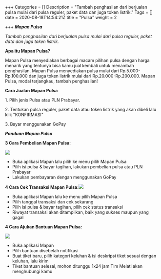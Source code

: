 +++
Categories = []
Description = "Tambah penghasilan dari berjualan pulsa mulai dari pulsa reguler, paket data dan juga token listrik."
Tags = []
date = 2020-08-18T14:54:21Z
title = "Pulsa"
weight = 2

+++
**_Mapan Pulsa_**

_Tambah penghasilan dari berjualan pulsa mulai dari pulsa reguler, paket data dan juga token listrik._

**Apa itu Mapan Pulsa?**

Mapan Pulsa menyediakan berbagai macam pilihan pulsa dengan harga menarik yang tentunya bisa kamu jual kembali untuk menambah penghasilan. Mapan Pulsa menyediakan pulsa mulai dari Rp.5.000-Rp.100.000 dan juga token listrik mulai dari Rp.20.000-Rp.200.000. Mapan Pulsa, modal terjangkau, tambah penghasilan!

**Cara Jualan Mapan Pulsa**

1\. Pilih jenis Pulsa atau PLN Prabayar.

2\. Tentukan pulsa reguler, paket data atau token listrik yang akan dibeli lalu klik "KONFIRMASI"

3\. Bayar menggunakan GoPay

**_Panduan Mapan Pulsa_**

**3 Cara Pembelian Mapan Pulsa:**

**_![](/images/screen-shot-2020-10-26-at-15-34-50.png)_**

* Buka aplikasi Mapan lalu pilih ke menu pilih Mapan Pulsa
* Pilih isi pulsa & bayar tagihan, lakukan pembelian pulsa atau PLN Prabayar
* Lakukan pembayaran dengan menggunakan GoPay

**4 Cara Cek Transaksi Mapan Pulsa:![](/images/screen-shot-2020-10-26-at-15-36-13.png)**

* Buka aplikasi Mapan lalu ke menu pilih Mapan Pulsa
* Pilih tanggal transaksi dan cek sekarang
* Pilih isi pulsa & bayar tagihan, pilih cek status transaksi
* Riwayat transaksi akan ditampilkan, baik yang sukses maupun yang gagal

**4 Cara Ajukan Bantuan Mapan Pulsa:**

![](/images/screen-shot-2020-10-26-at-15-36-44.png)

* Buka aplikasi Mapan
* Pilih bantuan disebelah notifikasi
* Buat tiket baru, pilih kategori keluhan & isi deskripsi tiket sesuai dengan keluhan, lalu kirim
* Tiket bantuan selesai, mohon ditunggu 1x24 jam Tim Melati akan menghubungi kamu